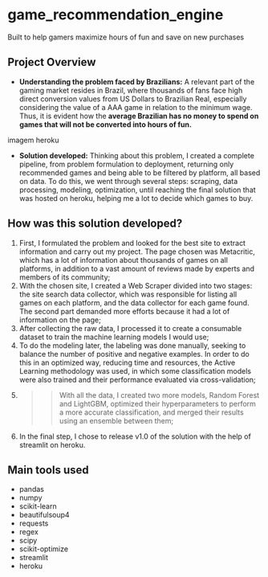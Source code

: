 # game_recommendation_engine
Built to help gamers maximize hours of fun and save on new purchases


## Project Overview

* **Understanding the problem faced by Brazilians:**  A relevant part of the gaming market resides in Brazil, where thousands of fans face high direct conversion values from US Dollars to Brazilian Real, especially considering the value of a AAA game in relation to the minimum wage. Thus, it is evident how the **average Brazilian has no money to spend on games that will not be converted into hours of fun.**

imagem heroku

* **Solution developed:** Thinking about this problem, I created a complete pipeline, from problem formulation to deployment, returning only recommended games and being able to be filtered by platform, all based on data. To do this, we went through several steps: scraping, data processing, modeling, optimization, until reaching the final solution that was hosted on heroku, helping me a lot to decide which games to buy.


## How was this solution developed?
1. First, I formulated the problem and looked for the best site to extract information and carry out my project. The page chosen was Metacritic, which has a lot of information about thousands of games on all platforms, in addition to a vast amount of reviews made by experts and members of its community;
2. With the chosen site, I created a Web Scraper divided into two stages: the site search data collector, which was responsible for listing all games on each platform, and the data collector for each game found. The second part demanded more efforts because it had a lot of information on the page;
3. After collecting the raw data, I processed it to create a consumable dataset to train the machine learning models I would use;
4. To do the modeling later, the labeling was done manually, seeking to balance the number of positive and negative examples. In order to do this in an optimized way, reducing time and resources, the Active Learning methodology was used, in which some classification models were also trained and their performance evaluated via cross-validation;
5. >>With all the data, I created two more models, Random Forest and LightGBM, optimized their hyperparameters to perform a more accurate classification, and merged their results using an ensemble between them;
6. In the final step, I chose to release v1.0 of the solution with the help of streamlit on heroku.

## Main tools used
* pandas
* numpy
* scikit-learn
* beautifulsoup4
* requests
* regex
* scipy
* scikit-optimize
* streamlit
* heroku
